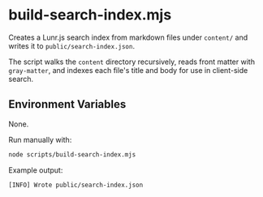 # build-search-index.mjs

Creates a Lunr.js search index from markdown files under `content/` and writes it to `public/search-index.json`.

The script walks the `content` directory recursively, reads front matter with `gray-matter`, and indexes each file's title and body for use in client-side search.

## Environment Variables

None.

Run manually with:

```bash
node scripts/build-search-index.mjs
```

Example output:

```text
[INFO] Wrote public/search-index.json
```
